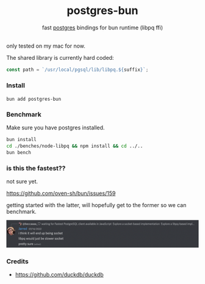 <h1 align=center>postgres-bun</h1>
<div align=center>fast <a href=https://www.postgresql.org/>postgres</a> bindings for bun runtime (libpq ffi)</div>

<br />

only tested on my mac for now.

The shared library is currently hard coded:

```ts
const path = `/usr/local/pgsql/lib/libpq.${suffix}`;
```

### Install

`bun add postgres-bun`

### Benchmark

Make sure you have postgres installed.

```bash
bun install
cd ./benches/node-libpq && npm install && cd ../..
bun bench
```

### is this the fastest??

not sure yet.

<!-- ![bun todos](media/libpq-socket-todos.png) -->

https://github.com/oven-sh/bun/issues/159

getting started with the latter, will hopefully get to the former so we can benchmark.

![jarred on discord](media/libpq-vs-socket.png)

### Credits

- https://github.com/duckdb/duckdb
